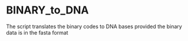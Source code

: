 # BINARY_to_DNA
The script translates the binary codes to DNA bases provided the binary data is in the fasta format


